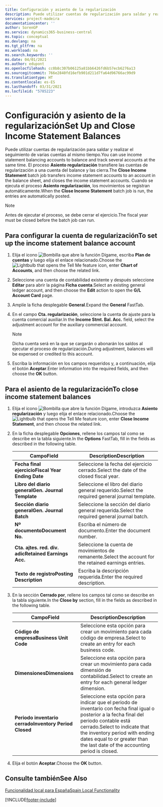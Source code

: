 ```yaml
---
title: Configuración y asiento de la regularización
description: Puede utilizar cuentas de regularización para saldar y realizar el seguimiento de varias cuentas al mismo tiempo.
services: project-madeira
documentationcenter: ''
author: SorenGP
ms.service: dynamics365-business-central
ms.topic: conceptual
ms.devlang: na
ms.tgt_pltfrm: na
ms.workload: na
ms.search.keywords: ''
ms.date: 04/01/2021
ms.author: edupont
ms.openlocfilehash: cc0b8c307b06125a81bb6426fd6b57ecb6276a13
ms.sourcegitcommit: 766e2840fd16efb901d211d7fa64d96766ac99d9
ms.translationtype: HT
ms.contentlocale: es-ES
ms.lasthandoff: 03/31/2021
ms.locfileid: "5785223"
---
```

# <a name="set-up-and-close-income-statement-balances"></a><span data-ttu-id="1e9fc-103">Configuración y asiento de la regularización</span><span class="sxs-lookup"><span data-stu-id="1e9fc-103">Set Up and Close Income Statement Balances</span></span>
<span data-ttu-id="1e9fc-104">Puede utilizar cuentas de regularización para saldar y realizar el seguimiento de varias cuentas al mismo tiempo.</span><span class="sxs-lookup"><span data-stu-id="1e9fc-104">You can use income statement balancing accounts to balance and track several accounts at the same time.</span></span> <span data-ttu-id="1e9fc-105">El proceso **Asiento regularización** transfiere las cuentas de regularización a una cuenta del balance y las cierra.</span><span class="sxs-lookup"><span data-stu-id="1e9fc-105">The **Close Income Statement** batch job transfers income statement accounts to an account in the balance sheet, and closes the income statement accounts.</span></span> <span data-ttu-id="1e9fc-106">Cuando se ejecuta el proceso **Asiento regularización**, los movimientos se registran automáticamente.</span><span class="sxs-lookup"><span data-stu-id="1e9fc-106">When the **Close Income Statement** batch job is run, the entries are automatically posted.</span></span>  

> [!NOTE]  
>  <span data-ttu-id="1e9fc-107">Antes de ejecutar el proceso, se debe cerrar el ejercicio.</span><span class="sxs-lookup"><span data-stu-id="1e9fc-107">The fiscal year must be closed before the batch job can run.</span></span>  

## <a name="to-set-up-the-income-statement-balance-account"></a><span data-ttu-id="1e9fc-108">Para configurar la cuenta de regularización</span><span class="sxs-lookup"><span data-stu-id="1e9fc-108">To set up the income statement balance account</span></span>  

1.  <span data-ttu-id="1e9fc-109">Elija el icono ![Bombilla que abre la función Dígame](../../media/ui-search/search_small.png "Dígame qué desea hacer"), escriba **Plan de cuentas** y luego elija el enlace relacionado.</span><span class="sxs-lookup"><span data-stu-id="1e9fc-109">Choose the ![Lightbulb that opens the Tell Me feature](../../media/ui-search/search_small.png "Tell me what you want to do") icon, enter **Chart of Accounts**, and then choose the related link.</span></span>  
2.  <span data-ttu-id="1e9fc-110">Seleccione una cuenta de contabilidad existente y después seleccione **Editar** para abrir la página **Ficha cuenta**.</span><span class="sxs-lookup"><span data-stu-id="1e9fc-110">Select an existing general ledger account, and then choose the **Edit** action to open the **G/L Account Card** page.</span></span>  
3.  <span data-ttu-id="1e9fc-111">Amplíe la ficha desplegable **General**.</span><span class="sxs-lookup"><span data-stu-id="1e9fc-111">Expand the **General** FastTab.</span></span>  
4.  <span data-ttu-id="1e9fc-112">En el campo **Cta. regularización**, seleccione la cuenta de ajuste para la cuenta comercial auxiliar.</span><span class="sxs-lookup"><span data-stu-id="1e9fc-112">In the **Income Stmt. Bal. Acc.** field, select the adjustment account for the auxiliary commercial account.</span></span>  

    > [!NOTE]  
    >  <span data-ttu-id="1e9fc-113">Dicha cuenta será en la que se cargarán o abonarán los saldos al ejecutar el proceso de regularización.</span><span class="sxs-lookup"><span data-stu-id="1e9fc-113">During adjustment, balances will be expensed or credited to this account.</span></span>  

5.  <span data-ttu-id="1e9fc-114">Escriba la información en los campos requeridos y, a continuación, elija el botón **Aceptar**.</span><span class="sxs-lookup"><span data-stu-id="1e9fc-114">Enter information into the required fields, and then choose the **OK** button.</span></span>  

## <a name="to-close-income-statement-balances"></a><span data-ttu-id="1e9fc-115">Para el asiento de la regularización</span><span class="sxs-lookup"><span data-stu-id="1e9fc-115">To close income statement balances</span></span>  

1.  <span data-ttu-id="1e9fc-116">Elija el icono ![Bombilla que abre la función Dígame](../../media/ui-search/search_small.png "Dígame qué desea hacer"), introduzca **Asiento regularización** y luego elija el enlace relacionado.</span><span class="sxs-lookup"><span data-stu-id="1e9fc-116">Choose the ![Lightbulb that opens the Tell Me feature](../../media/ui-search/search_small.png "Tell me what you want to do") icon, enter **Close Income Statement**, and then choose the related link.</span></span>  
2.  <span data-ttu-id="1e9fc-117">En la ficha desplegable **Opciones**, rellene los campos tal como se describe en la tabla siguiente.</span><span class="sxs-lookup"><span data-stu-id="1e9fc-117">In the **Options** FastTab, fill in the fields as described in the following table.</span></span>  

    |<span data-ttu-id="1e9fc-118">Campo</span><span class="sxs-lookup"><span data-stu-id="1e9fc-118">Field</span></span>|<span data-ttu-id="1e9fc-119">Description</span><span class="sxs-lookup"><span data-stu-id="1e9fc-119">Description</span></span>|  
    |---------------------------------|---------------------------------------|  
    |<span data-ttu-id="1e9fc-120">**Fecha final ejercicio**</span><span class="sxs-lookup"><span data-stu-id="1e9fc-120">**Fiscal Year Ending Date**</span></span>|<span data-ttu-id="1e9fc-121">Seleccione la fecha del ejercicio cerrado.</span><span class="sxs-lookup"><span data-stu-id="1e9fc-121">Select the date of the closed fiscal year.</span></span>|  
    |<span data-ttu-id="1e9fc-122">**Libro del diario general**</span><span class="sxs-lookup"><span data-stu-id="1e9fc-122">**Gen. Journal Template**</span></span>|<span data-ttu-id="1e9fc-123">Seleccione el libro del diario general requerido.</span><span class="sxs-lookup"><span data-stu-id="1e9fc-123">Select the required general journal template.</span></span>|  
    |<span data-ttu-id="1e9fc-124">**Sección diario general**</span><span class="sxs-lookup"><span data-stu-id="1e9fc-124">**Gen. Journal Batch**</span></span>|<span data-ttu-id="1e9fc-125">Seleccione la sección del diario general requerida.</span><span class="sxs-lookup"><span data-stu-id="1e9fc-125">Select the required general journal batch.</span></span>|  
    |<span data-ttu-id="1e9fc-126">**Nº documento**</span><span class="sxs-lookup"><span data-stu-id="1e9fc-126">**Document No.**</span></span>|<span data-ttu-id="1e9fc-127">Escriba el número de documento.</span><span class="sxs-lookup"><span data-stu-id="1e9fc-127">Enter the document number.</span></span>|  
    |<span data-ttu-id="1e9fc-128">**Cta. ajtes. red. div. adic**</span><span class="sxs-lookup"><span data-stu-id="1e9fc-128">**Retained Earnings Acc.**</span></span>|<span data-ttu-id="1e9fc-129">Seleccione la cuenta de movimientos de remanente.</span><span class="sxs-lookup"><span data-stu-id="1e9fc-129">Select the account for the retained earnings entries.</span></span>|  
    |<span data-ttu-id="1e9fc-130">**Texto de registro**</span><span class="sxs-lookup"><span data-stu-id="1e9fc-130">**Posting Description**</span></span>|<span data-ttu-id="1e9fc-131">Escriba la descripción requerida.</span><span class="sxs-lookup"><span data-stu-id="1e9fc-131">Enter the required description.</span></span>|  

3.  <span data-ttu-id="1e9fc-132">En la sección **Cerrado por**, rellene los campos tal como se describe en la tabla siguiente.</span><span class="sxs-lookup"><span data-stu-id="1e9fc-132">In the **Close by** section, fill in the fields as described in the following table.</span></span>  

    |<span data-ttu-id="1e9fc-133">Campo</span><span class="sxs-lookup"><span data-stu-id="1e9fc-133">Field</span></span>|<span data-ttu-id="1e9fc-134">Description</span><span class="sxs-lookup"><span data-stu-id="1e9fc-134">Description</span></span>|  
    |---------------------------------|---------------------------------------|  
    |<span data-ttu-id="1e9fc-135">**Código de empresa**</span><span class="sxs-lookup"><span data-stu-id="1e9fc-135">**Business Unit Code**</span></span>|<span data-ttu-id="1e9fc-136">Seleccione esta opción para crear un movimiento para cada código de empresa.</span><span class="sxs-lookup"><span data-stu-id="1e9fc-136">Select to create an entry for each business code.</span></span>|  
    |<span data-ttu-id="1e9fc-137">**Dimensiones**</span><span class="sxs-lookup"><span data-stu-id="1e9fc-137">**Dimensions**</span></span>|<span data-ttu-id="1e9fc-138">Seleccione esta opción para crear un movimiento para cada dimensión de contabilidad.</span><span class="sxs-lookup"><span data-stu-id="1e9fc-138">Select to create an entry for each general ledger dimension.</span></span>|  
    |<span data-ttu-id="1e9fc-139">**Periodo inventario cerrado**</span><span class="sxs-lookup"><span data-stu-id="1e9fc-139">**Inventory Period Closed**</span></span>|<span data-ttu-id="1e9fc-140">Seleccione esta opción para indicar que el periodo de inventario con fecha final igual o posterior a la fecha final del periodo contable está cerrado.</span><span class="sxs-lookup"><span data-stu-id="1e9fc-140">Select to indicate that the inventory period with ending dates equal to or greater than the last date of the accounting period is closed.</span></span>|  

4.  <span data-ttu-id="1e9fc-141">Elija el botón **Aceptar**.</span><span class="sxs-lookup"><span data-stu-id="1e9fc-141">Choose the **OK** button.</span></span>  

## <a name="see-also"></a><span data-ttu-id="1e9fc-142">Consulte también</span><span class="sxs-lookup"><span data-stu-id="1e9fc-142">See Also</span></span>  
 [<span data-ttu-id="1e9fc-143">Funcionalidad local para España</span><span class="sxs-lookup"><span data-stu-id="1e9fc-143">Spain Local Functionality</span></span>](spain-local-functionality.md)


[!INCLUDE[footer-include](../../includes/footer-banner.md)]